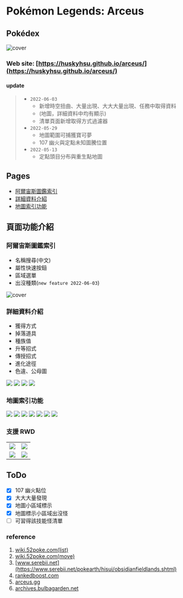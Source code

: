 # Pokémon Legends: Arceus

## Pokédex

![cover](images/cover.png)

### Web site: [https://huskyhsu.github.io/arceus/](https://huskyhsu.github.io/arceus/)

#### update

> - `2022-06-03`
>   - 新增時空扭曲、大量出現、大大大量出現、任務中取得資料
>   - (地圖，詳細資料中均有顯示)
>   - 清單頁面新增取得方式過濾器
> - `2022-05-29`
>   - 地圖範圍可捕獲寶可夢
>   - 107 幽火與定點未知圖騰位置
> - `2022-05-13`
>   - 定點頭目分布與重生點地圖

## Pages

- [阿爾宙斯圖鑑索引](#阿爾宙斯圖鑑索引)
- [詳細資料介紹](#詳細資料介紹)
- [地圖索引功能](#地圖索引功能)

## 頁面功能介紹

### 阿爾宙斯圖鑑索引

- 名稱搜尋(中文)
- 屬性快速按鈕
- 區域選單
- 出沒種類(`new feature 2022-06-03`)

![cover](images/cover_filter.png)

### 詳細資料介紹

- 獲得方式
- 掉落道具
- 種族值
- 升等招式
- 傳授招式
- 進化途徑
- 色違、公母圖

![](images/detail.png)
![](images/detail_move.png)
![](images/detail_move_2.png)
![](images/detail_evolution.png)

### 地圖索引功能

![](images/map.png)
![](images/map_event.png)
![](images/map_respawn.png)
![](images/map_tree.png)
![](images/map_crystal.png)
![](images/map_unown.png)
![](images/map_spiritomb.png)

### 支援 RWD

<table>
    <tbody>
        <tr>
            <td><img src='images/cover_rwd.png'/></td>
            <td><img src='images/map_rwd.png'/></td>
        </tr>
        <tr>
            <td><img src='images/detail_rwd.png'/></td>
            <td><img src='images/detail_2_rwd.png'/></td>
        </tr>
    </tbody>
</table>

## ToDo

- [x] 107 幽火點位
- [x] 大大大量發現
- [x] 地圖小區域標示
- [x] 地圖標示小區域出沒怪
- [ ] 可習得該技能怪清單

### reference

1. [wiki.52poke.com(list)](https://wiki.52poke.com/zh-hant/%E5%AE%9D%E5%8F%AF%E6%A2%A6%E5%88%97%E8%A1%A8%EF%BC%88%E6%8C%89%E6%B4%97%E7%BF%A0%E5%9B%BE%E9%89%B4%E7%BC%96%E5%8F%B7%EF%BC%89)
2. [wiki.52poke.com(move)](https://wiki.52poke.com/zh-hant/%E6%8B%9B%E5%BC%8F%E5%88%97%E8%A1%A8%EF%BC%88%E4%BC%A0%E8%AF%B4_%E9%98%BF%E5%B0%94%E5%AE%99%E6%96%AF%EF%BC%89)
3. [www.serebii.net](https://www.serebii.net/pokearth/hisui/obsidianfieldlands.shtml)
4. [rankedboost.com](https://rankedboost.com/pokemon-legends-arceus/pokedex/)
5. [arceus.gg](https://www.arceus.gg/)
6. [archives.bulbagarden.net](https://archives.bulbagarden.net/wiki/Category:Legends:_Arceus_models)
